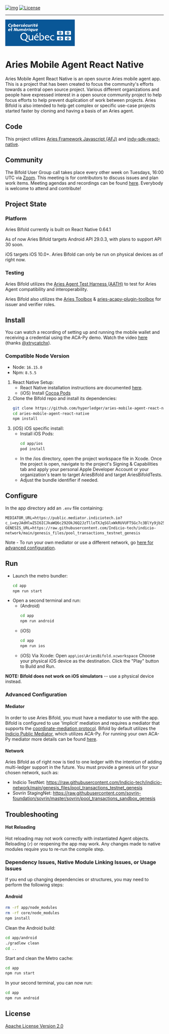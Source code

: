 <!-- ENTETE -->
[![img](https://img.shields.io/badge/Cycle%20de%20Vie-Phase%20D%C3%A9couverte-339999)](https://www.quebec.ca/gouv/politiques-orientations/vitrine-numeriqc/accompagnement-des-organismes-publics/demarche-conception-services-numeriques)
[![License](https://img.shields.io/badge/Licence-Apache--2.0-blue)](LICENSE)

---

<div>
    <a target="_blank" href="https://www.quebec.ca/gouvernement/ministere/cybersecurite-numerique">
      <img src="https://github.com/CQEN-QDCE/.github/blob/main/images/mcn.png" alt="Logo du Ministère de la cybersécurité et du numérique" />
    </a>
</div>
<!-- FIN ENTETE -->

# Aries Mobile Agent React Native

Aries Mobile Agent React Native is an open source Aries mobile agent app. This is a project that has been created to focus the community's efforts towards a central open source project. Various different organizations and people have expressed interest in a open source community project to help focus efforts to help prevent duplication of work between projects. Aries Bifold is also intended to help get complex or specific use-case projects started faster by cloning and having a basis of an Aries agent.

## Code

This project utilizes [Aries Framework Javascript (AFJ)](https://github.com/hyperledger/aries-framework-javascript) and [indy-sdk-react-native](https://github.com/hyperledger/indy-sdk-react-native).

## Community

The Bifold User Group call takes place every other week on Tuesdays, 16:00 UTC via [Zoom](https://zoom.us/j/92215586249?pwd=Vm5ZTGV4T0cwVEl4blh3MjBzYjVYZz09).
This meeting is for contributors to discuss issues and plan work items.
Meeting agendas and recordings can be found [here](https://wiki.hyperledger.org/display/ARIES/Framework+JS+Meetings).
Everybody is welcome to attend and contribute!

## Project State

### Platform

Aries Bifold currently is built on React Native 0.64.1

As of now Aries Bifold targets Android API 29.0.3, with plans to support API 30 soon.

iOS targets iOS 10.0+. Aries Bifold can only be run on physical devices as of right now.

### Testing

Aries Bifold utilizes the [Aries Agent Test Harness (AATH)](https://github.com/hyperledger/aries-agent-test-harness) to test for Aries Agent compatibility and interoperability.

Aries Bifold also utilizes the [Aries Toolbox](https://github.com/hyperledger/aries-toolbox) & [aries-acapy-plugin-toolbox](https://github.com/hyperledger/aries-acapy-plugin-toolbox) for issuer and verifier roles.

## Install

You can watch a recording of setting up and running the mobile wallet and receiving a credential using the ACA-Py demo. Watch the video [here](https://youtu.be/AomoHvw4lgc) (thanks [@xtrycatchx](https://github.com/xtrycatchx)).

### Compatible Node Version

- Node: `16.15.0`
- Npm: `8.5.5`

1. React Native Setup:
   - React Native installation instructions are documented [here](https://reactnative.dev/docs/environment-setup).
   - (iOS) Install [Cocoa Pods](https://cocoapods.org/)
2. Clone the Bifold repo and install its dependencies:
   ```sh
   git clone https://github.com/hyperledger/aries-mobile-agent-react-native
   cd aries-mobile-agent-react-native
   npm install
   ```
3. (iOS) iOS specific install:
   - Install iOS Pods:
     ```sh
     cd app/ios
     pod install
     ```
   - In the /ios directory, open the project workspace file in Xcode.
     Once the project is open, navigate to the project's Signing & Capabilities tab and apply your personal Apple Developer Account or your organization's team to target AriesBifold and target AriesBifoldTests.
   - Adjust the bundle identifier if needed.

## Configure

In the app directory add an `.env` file containing:

```
MEDIATOR_URL=https://public.mediator.indiciotech.io?c_i=eyJAdHlwZSI6ICJkaWQ6c292OkJ6Q2JzTlloTXJqSGlxWkRUVUFTSGc7c3BlYy9jb25uZWN0aW9ucy8xLjAvaW52aXRhdGlvbiIsICJAaWQiOiAiMDVlYzM5NDItYTEyOS00YWE3LWEzZDQtYTJmNDgwYzNjZThhIiwgInNlcnZpY2VFbmRwb2ludCI6ICJodHRwczovL3B1YmxpYy5tZWRpYXRvci5pbmRpY2lvdGVjaC5pbyIsICJyZWNpcGllbnRLZXlzIjogWyJDc2dIQVpxSktuWlRmc3h0MmRIR3JjN3U2M3ljeFlEZ25RdEZMeFhpeDIzYiJdLCAibGFiZWwiOiAiSW5kaWNpbyBQdWJsaWMgTWVkaWF0b3IifQ==
GENESIS_URL=https://raw.githubusercontent.com/Indicio-tech/indicio-network/main/genesis_files/pool_transactions_testnet_genesis
```

Note - To run your own mediator or use a different network, go [here for advanced configuration](#advanced-configuration).

## Run

- Launch the metro bundler:
  ```sh
  cd app
  npm run start
  ```
- Open a second terminal and run:
  - (Android)
    ```sh
    cd app
    npm run android
    ```
  - (iOS)
    ```sh
    cd app
    npm run ios
    ```
  - (iOS) Via Xcode: Open `app\ios\AriesBifold.xcworkspace`
    Choose your physical iOS device as the destination. Click the "Play" button to Build and Run.

**NOTE: Bifold does not work on iOS simulators** -- use a physical device instead.

### Advanced Configuration

#### Mediator

In order to use Aries Bifold, you must have a mediator to use with the app. Bifold is configured to use 'Implicit' mediation and requires a mediator that supports the [coordinate-mediation protocol](https://github.com/hyperledger/aries-rfcs/tree/main/features/0211-route-coordination).
Bifold by default utilizes the [Indicio Public Mediator](https://indicio-tech.github.io/mediator/), which utilizes ACA-Py. For running your own ACA-Py mediator more details can be found [here](https://github.com/hyperledger/aries-cloudagent-python/blob/main/Mediation.md).

#### Network

Aries Bifold as of right now is tied to one ledger with the intention of adding multi-ledger support in the future. You must provide a genesis url for your chosen network, such as:

- Indicio TestNet: https://raw.githubusercontent.com/Indicio-tech/indicio-network/main/genesis_files/pool_transactions_testnet_genesis
- Sovrin StagingNet: https://raw.githubusercontent.com/sovrin-foundation/sovrin/master/sovrin/pool_transactions_sandbox_genesis

## Troubleshooting

#### Hot Reloading

Hot reloading may not work correctly with instantiated Agent objects. Reloading (`r`) or reopening the app may work. Any changes made to native modules require you to re-run the compile step.

### Dependency Issues, Native Module Linking Issues, or Usage Issues

If you end up changing dependencies or structures, you may need to perform the following steps:

#### Android

```sh
rm -rf app/node_modules
rm -rf core/node_modules
npm install
```

Clean the Android build:

```sh
cd app/android
./gradlew clean
cd ..
```

Start and clean the Metro cache:

```sh
cd app
npm run start
```

In your second terminal, you can now run:

```sh
cd app
npm run android
```

## License

[Apache License Version 2.0](./LICENSE)
